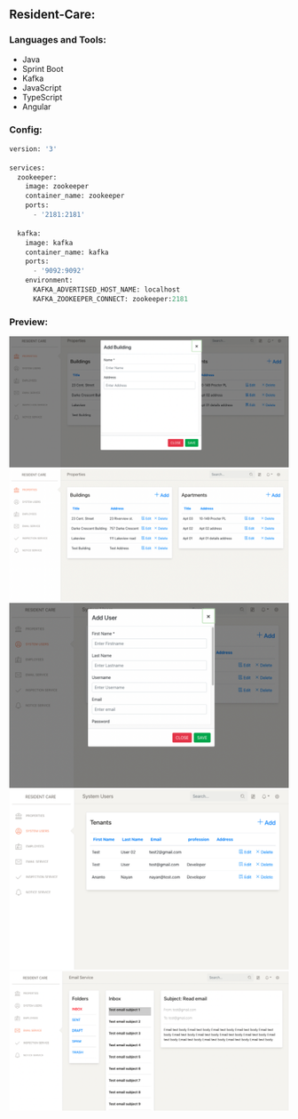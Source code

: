 ## Resident-Care:

### Languages and Tools: 

* Java
* Sprint Boot
* Kafka
* JavaScript
* TypeScript
* Angular

### Config:

```Python
version: '3'

services:
  zookeeper:
    image: zookeeper
    container_name: zookeeper
    ports:
      - '2181:2181'

  kafka:
    image: kafka
    container_name: kafka
    ports:
      - '9092:9092'
    environment:
      KAFKA_ADVERTISED_HOST_NAME: localhost
      KAFKA_ZOOKEEPER_CONNECT: zookeeper:2181
```

### Preview:

![](images/cd3.png)
![](images/cd2.png)
![](images/cd5.png)
![](images/cd4.png)
![](images/cd1.png)

